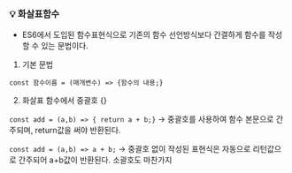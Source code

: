 ### 💡 화살표함수

- ES6에서 도입된 함수표현식으로 기존의 함수 선언방식보다 간결하게 함수를 작성할 수 있는 문법이다.

1. 기본 문법

`const 함수이름 = (매개변수) => {함수의 내용;}`

2. 화살표 함수에서 중괄호 {}

`const add = (a,b) => { return a + b;}`
-> 중괄호를 사용하여 함수 본문으로 간주되며, return값을 써야 반환된다.

`const add = (a,b) => a + b;`
-> 중괄호 없이 작성된 표현식은 자동으로 리턴값으로 간주되어 a+b값이 반환된다. 소괄호도 마찬가지

